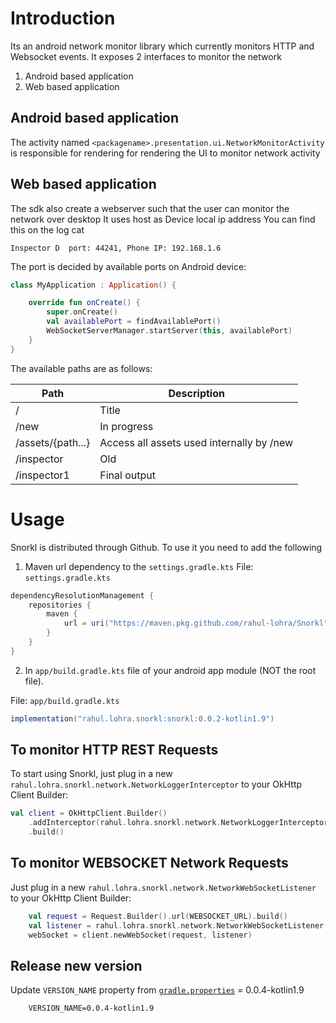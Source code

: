 # Introduction

Its an android network monitor library which currently monitors HTTP and Websocket events.
It exposes 2 interfaces to monitor the network
1. Android based application
2. Web based application

## Android based application

The activity named `<packagename>.presentation.ui.NetworkMonitorActivity` is responsible for rendering
for rendering the UI to monitor network activity

## Web based application
The sdk also create a webserver such that the user can monitor the network over desktop
It uses host as Device local ip address 
You can find this on the log cat

```shell
Inspector D  port: 44241, Phone IP: 192.168.1.6
```

The port is decided by available ports on Android device:

```kotlin
class MyApplication : Application() {

    override fun onCreate() {
        super.onCreate()
        val availablePort = findAvailablePort()
        WebSocketServerManager.startServer(this, availablePort)
    }
}
```

The available paths are as follows:

| Path              | Description                               |
|-------------------|-------------------------------------------|
| /                 | Title                                     |
| /new              | In progress                               |
| /assets/{path...} | Access all assets used internally by /new |
| /inspector        | Old                                       |
| /inspector1       | Final output                              |

# Usage

Snorkl is distributed through Github. To use it you need to add the following

1. Maven url dependency to the `settings.gradle.kts`
File: `settings.gradle.kts`
```groovy
dependencyResolutionManagement {
    repositories {
        maven {
            url = uri("https://maven.pkg.github.com/rahul-lohra/Snorkl")
        }
    }
}
```
2. In `app/build.gradle.kts` file of your android app module (NOT the root file).

File: `app/build.gradle.kts`
```groovy
implementation("rahul.lohra.snorkl:snorkl:0.0.2-kotlin1.9")
```

## To monitor HTTP REST Requests

To start using Snorkl, just plug in a new `rahul.lohra.snorkl.network.NetworkLoggerInterceptor` to your OkHttp Client Builder:

```kotlin
val client = OkHttpClient.Builder()
    .addInterceptor(rahul.lohra.snorkl.network.NetworkLoggerInterceptor())
    .build()
```
## To monitor WEBSOCKET Network Requests

Just plug in a new `rahul.lohra.snorkl.network.NetworkWebSocketListener` to your OkHttp Client Builder:

```kotlin
    val request = Request.Builder().url(WEBSOCKET_URL).build()
    val listener = rahul.lohra.snorkl.network.NetworkWebSocketListener()
    webSocket = client.newWebSocket(request, listener)
```
## Release new version

Update `VERSION_NAME` property from [`gradle.properties`](gradle.properties) = 0.0.4-kotlin1.9

```properties
    VERSION_NAME=0.0.4-kotlin1.9
```